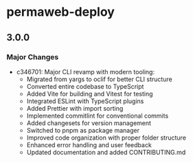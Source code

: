 # permaweb-deploy

## 3.0.0

### Major Changes

- c346701: Major CLI revamp with modern tooling:
  - Migrated from yargs to oclif for better CLI structure
  - Converted entire codebase to TypeScript
  - Added Vite for building and Vitest for testing
  - Integrated ESLint with TypeScript plugins
  - Added Prettier with import sorting
  - Implemented commitlint for conventional commits
  - Added changesets for version management
  - Switched to pnpm as package manager
  - Improved code organization with proper folder structure
  - Enhanced error handling and user feedback
  - Updated documentation and added CONTRIBUTING.md
